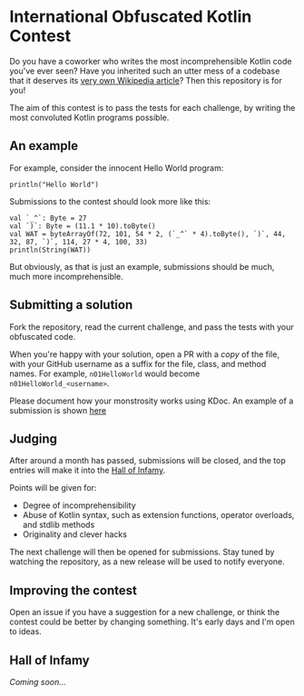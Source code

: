 # International Obfuscated Kotlin Contest

Do you have a coworker who writes the most incomprehensible Kotlin code you've ever seen? Have you inherited such an utter mess of a codebase that it deserves its [very own Wikipedia article](https://en.wikipedia.org/wiki/Undeciphered_writing_systems)? Then this repository is for you! 

The aim of this contest is to pass the tests for each challenge, by writing the most convoluted Kotlin programs possible.

## An example

For example, consider the innocent Hello World program:

```
println("Hello World")
```

Submissions to the contest should look more like this:

```
val `_^`: Byte = 27
val `)`: Byte = (11.1 * 10).toByte()
val WAT = byteArrayOf(72, 101, 54 * 2, (`_^` * 4).toByte(), `)`, 44, 32, 87, `)`, 114, 27 * 4, 100, 33)
println(String(WAT))
```

But obviously, as that is just an example, submissions should be much, much more incomprehensible.

## Submitting a solution

Fork the repository, read the current challenge, and pass the tests with your obfuscated code. 

When you're happy with your solution, open a PR with a *copy* of the file, with your GitHub username as a suffix for the file, class, and method names. For example, `n01HelloWorld` would become `n01HelloWorld_<username>`.

Please document how your monstrosity works using KDoc. An example of a submission is shown [here](src/main/kotlin/com/fractalwrench/iokk/n01/n01HelloWorld_fractalwrench.kt)

## Judging

After around a month has passed, submissions will be closed, and the top entries will make it into the [Hall of Infamy](#hall-of-infamy).

Points will be given for:

- Degree of incomprehensibility
- Abuse of Kotlin syntax, such as extension functions, operator overloads, and stdlib methods 
- Originality and clever hacks

The next challenge will then be opened for submissions. Stay tuned by watching the repository, as a new release will be used to notify everyone. 




## Improving the contest

Open an issue if you have a suggestion for a new challenge, or think the contest could be better by changing something. It's early days and I'm open to ideas.


## Hall of Infamy

_Coming soon..._


